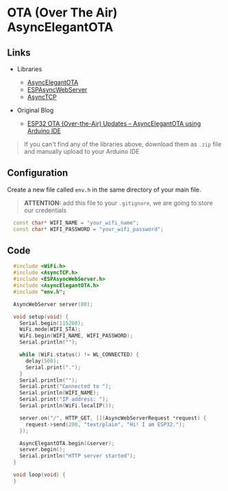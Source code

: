 # OTA (Over The Air) AsyncElegantOTA

## Links

- Libraries

  - [AsyncElegantOTA](https://github.com/ayushsharma82/AsyncElegantOTA)
  - [ESPAsyncWebServer](https://github.com/me-no-dev/ESPAsyncWebServer)
  - [AsyncTCP](https://github.com/me-no-dev/AsyncTCP)

- Original Blog

  - [ESP32 OTA (Over-the-Air) Updates – AsyncElegantOTA using Arduino IDE](https://randomnerdtutorials.com/esp32-ota-over-the-air-arduino/)

> If you can't find any of the libraries above, download them as `.zip` file and manually upload to your Arduino IDE

## Configuration

Create a new file called `env.h` in the same directory of your main file.

> **ATTENTION:** add this file to your `.gitignore`, we are going to store our credentials

```C++
  const char* WIFI_NAME = "your_wifi_name";
  const char* WIFI_PASSWORD = "your_wifi_password";
```

## Code

```C++
  #include <WiFi.h>
  #include <AsyncTCP.h>
  #include <ESPAsyncWebServer.h>
  #include <AsyncElegantOTA.h>
  #include "env.h";

  AsyncWebServer server(80);

  void setup(void) {
    Serial.begin(115200);
    WiFi.mode(WIFI_STA);
    WiFi.begin(WIFI_NAME, WIFI_PASSWORD);
    Serial.println("");

    while (WiFi.status() != WL_CONNECTED) {
      delay(500);
      Serial.print(".");
    }
    Serial.println("");
    Serial.print("Connected to ");
    Serial.println(WIFI_NAME);
    Serial.print("IP address: ");
    Serial.println(WiFi.localIP());

    server.on("/", HTTP_GET, [](AsyncWebServerRequest *request) {
      request->send(200, "text/plain", "Hi! I am ESP32.");
    });

    AsyncElegantOTA.begin(&server);
    server.begin();
    Serial.println("HTTP server started");
  }

  void loop(void) {
  }
```
